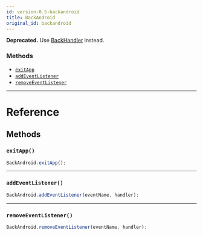 ```yaml
---
id: version-0.5-backandroid
title: BackAndroid
original_id: backandroid
---
```


**Deprecated.** Use [BackHandler](backhandler) instead.

### Methods

- [`exitApp`](backandroid#exitapp)
- [`addEventListener`](backandroid#addeventlistener)
- [`removeEventListener`](backandroid#removeeventlistener)

---

# Reference

## Methods

### `exitApp()`

```jsx
BackAndroid.exitApp();
```

---

### `addEventListener()`

```jsx
BackAndroid.addEventListener(eventName, handler);
```

---

### `removeEventListener()`

```jsx
BackAndroid.removeEventListener(eventName, handler);
```
